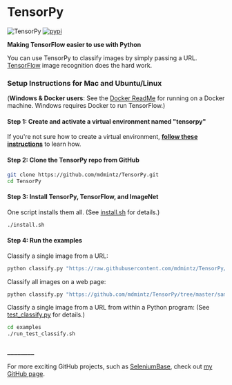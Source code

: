 # TensorPy
![](http://cdn2.hubspot.net/hubfs/100006/images/tensorpy_logo_p.png "TensorPy")
[![pypi](https://img.shields.io/pypi/v/tensorpy.svg)](https://pypi.python.org/pypi/tensorpy)

**Making TensorFlow easier to use with Python**

You can use TensorPy to classify images by simply passing a URL. [TensorFlow](https://www.tensorflow.org/) image recognition does the hard work.


### Setup Instructions for Mac and Ubuntu/Linux

(**Windows & Docker users**: See the [Docker ReadMe](https://github.com/mdmintz/TensorPy/blob/master/docker/ReadMe.md) for running on a Docker machine. Windows requires Docker to run TensorFlow.)

#### **Step 1:** Create and activate a virtual environment named "tensorpy"

If you're not sure how to create a virtual environment, **[follow these instructions](https://github.com/mdmintz/TensorPy/blob/master/help_docs/virtualenv_instructions.md)** to learn how.

#### **Step 2:** Clone the TensorPy repo from GitHub

```bash
git clone https://github.com/mdmintz/TensorPy.git
cd TensorPy
```

#### **Step 3:** Install TensorPy, TensorFlow, and ImageNet

One script installs them all. (See [install.sh](https://github.com/mdmintz/TensorPy/blob/master/install.sh) for details.)

```bash
./install.sh
```

#### **Step 4:** Run the examples

Classify a single image from a URL:

```bash
python classify.py "https://raw.githubusercontent.com/mdmintz/TensorPy/master/sample_images/happy_animal.jpg"
```

Classify all images on a web page:

```bash
python classify.py "https://github.com/mdmintz/TensorPy/tree/master/sample_images"
```

Classify a single image from a URL from within a Python program: (See [test_classify.py](https://github.com/mdmintz/TensorPy/blob/master/examples/test_classify.py) for details.)

```bash
cd examples
./run_test_classify.sh
```

### ________

For more exciting GitHub projects, such as [SeleniumBase](http://seleniumbase.com), check out [my GitHub page](https://github.com/mdmintz/).

